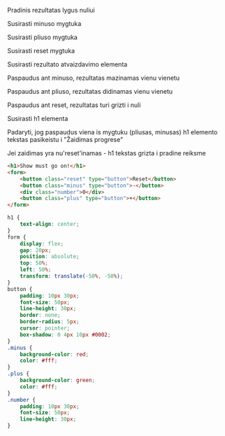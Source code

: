 Pradinis rezultatas lygus nuliui

Susirasti minuso mygtuka

Susirasti pliuso mygtuka

Susirasti reset mygtuka

Susirasti rezultato atvaizdavimo elementa

Paspaudus ant minuso, rezultatas mazinamas vienu vienetu

Paspaudus ant pliuso, rezultatas didinamas vienu vienetu

Paspaudus ant reset, rezultatas turi grizti i nuli

Susirasti h1 elementa

Padaryti, jog paspaudus viena is mygtuku (pliusas, minusas) h1 elemento tekstas pasikeistu i "Žaidimas progrese"

Jei zaidimas yra nu'reset'inamas - h1 tekstas grizta i pradine reiksme

```html
<h1>Show must go on!</h1>
<form>
    <button class="reset" type="button">Reset</button>
    <button class="minus" type="button">-</button>
    <div class="number">0</div>
    <button class="plus" type="button">+</button>
</form>
```

```css
h1 {
    text-align: center;
}
form {
    display: flex;
    gap: 20px;
    position: absolute;
    top: 50%;
    left: 50%;
    transform: translate(-50%, -50%);
}
button {
    padding: 10px 30px;
    font-size: 50px;
    line-height: 30px;
    border: none;
    border-radius: 5px;
    cursor: pointer;
    box-shadow: 0 4px 10px #0002;
}
.minus {
    background-color: red;
    color: #fff;
}
.plus {
    background-color: green;
    color: #fff;
}
.number {
    padding: 10px 30px;
    font-size: 50px;
    line-height: 30px;
}
```
